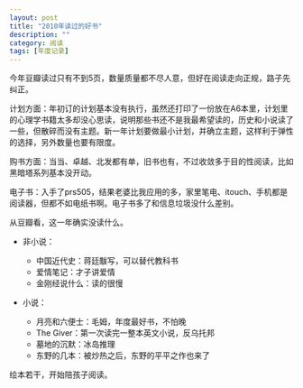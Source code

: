 ```yaml
---
layout: post
title: "2010年读过的好书"
description: ""
category: 阅读
tags: [年度记录]
---
```



今年豆瓣读过只有不到5页，数量质量都不尽人意，但好在阅读走向正规，路子先纠正。

计划方面：年初订的计划基本没有执行，虽然还打印了一份放在A6本里，计划里的心理学书籍太多却没心思读，说明那些书还不是我最希望读的，历史和小说读了一些，但散碎而没有主题。新一年计划要做最小计划，并确立主题，这样利于弹性的选择，另外数量也要有限度。

购书方面：当当、卓越、北发都有单，旧书也有，不过收敛多于目的性阅读，比如黑暗塔系列基本没开动。

电子书：入手了prs505，结果老婆比我应用的多，家里笔电、itouch、手机都是阅读器，但都不如电纸书啊。电子书多了和信息垃圾没什么差别。

从豆瓣看，这一年确实没读什么。

* 非小说：
  * 中国近代史：蒋廷黻写，可以替代教科书
  * 爱情笔记：才子讲爱情
  * 金刚经说什么：读的很慢

* 小说：
  * 月亮和六便士：毛姆，年度最好书，不怕晚
  * The Giver：第一次读完一整本英文小说，反乌托邦
  * 墓地的沉默：冰岛推理
  * 东野的几本：被炒热之后，东野的平平之作也来了

绘本若干，开始陪孩子阅读。

